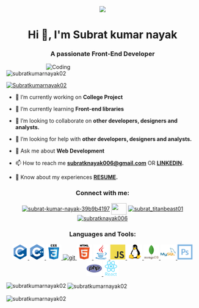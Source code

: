 <p align="center">
  <img src="https://www.wingstechsolutions.com/wp-content/uploads/2022/03/full-stack-development.gif" />
</p>
<h1 align="center">Hi 👋, I'm Subrat kumar nayak</h1>
<h3 align="center">A passionate Front-End Developer</h3>
<img align="right" alt="Coding" width="400" src="https://qph.cf2.quoracdn.net/main-qimg-4b695f72ac7737ce5b36508a0058dd02">

<p align="left"> <img src="https://komarev.com/ghpvc/?username=subratkumarnayak02&label=Profile%20views&color=0e75b6&style=flat" alt="subratkumarnayak02" /> </p>

<p align="left"> <a href="https://twitter.com/" target="blank"><img src="https://img.shields.io/twitter/follow/Subratkumarnayak02?logo=twitter&style=for-the-badge" alt="Subratkumarnayak02" /></a> </p>

- 🔭 I’m currently working on ****College Project****

- 🌱 I’m currently learning ****Front-end libraries****

- 👯 I’m looking to collaborate on ****other developers, designers and analysts.****

- 🤝 I’m looking for help with ****other developers, designers and analysts.****

- 💬 Ask me about ****Web Development****

- 📫 How to reach me **subratknayak006@gmail.com** OR ****<a href="https://www.linkedin.com/in/subrat-kumar-nayak-39b9b4197">LINKEDIN</a>.****

- 📄 Know about my experiences **<a href="https://drive.google.com/file/d/1VWnasMrm5tzA6gAD0KE-_yv_imXFlR_o/view?usp=sharing">RESUME</a>.**

<h3 align="Center">Connect with me:</h3>
<p align="Center">
<a href="https://www.linkedin.com/in/subrat-kumar-nayak-39b9b4197" target="blank"><img align="center" src="https://raw.githubusercontent.com/rahuldkjain/github-profile-readme-generator/master/src/images/icons/Social/linked-in-alt.svg" alt="subrat-kumar-nayak-39b9b4197" height="30" width="40" /></a>
<a href="https://www.facebook.com/profile.php?id=100015139624903" target="blank"><img align="center" src="https://raw.githubusercontent.com/rahuldkjain/github-profile-readme-generator/master/src/images/icons/Social/facebook.svg" alt="" height="30" width="40" /></a>
<a href="https://www.instagram.com/subrat_titanbeast01/" target="blank"><img align="center" src="https://raw.githubusercontent.com/rahuldkjain/github-profile-readme-generator/master/src/images/icons/Social/instagram.svg" alt="subrat_titanbeast01" height="30" width="40" /></a>
<a href="https://www.hackerrank.com/subratknayak006" target="blank"><img align="center" src="https://raw.githubusercontent.com/rahuldkjain/github-profile-readme-generator/master/src/images/icons/Social/hackerrank.svg" alt="subratknayak006" height="30" width="40" /></a>
</p>

<h3 align="Center">Languages and Tools:</h3>
<p align="Center"> <a href="https://www.cprogramming.com/" target="_blank" rel="noreferrer"> <img src="https://raw.githubusercontent.com/devicons/devicon/master/icons/c/c-original.svg" alt="c" width="40" height="40"/> </a> <a href="https://www.w3schools.com/cpp/" target="_blank" rel="noreferrer"> <img src="https://raw.githubusercontent.com/devicons/devicon/master/icons/cplusplus/cplusplus-original.svg" alt="cplusplus" width="40" height="40"/> </a> <a href="https://www.w3schools.com/css/" target="_blank" rel="noreferrer"> <img src="https://raw.githubusercontent.com/devicons/devicon/master/icons/css3/css3-original-wordmark.svg" alt="css3" width="40" height="40"/> </a> <a href="https://git-scm.com/" target="_blank" rel="noreferrer"> <img src="https://www.vectorlogo.zone/logos/git-scm/git-scm-icon.svg" alt="git" width="40" height="40"/> </a> <a href="https://www.w3.org/html/" target="_blank" rel="noreferrer"> <img src="https://raw.githubusercontent.com/devicons/devicon/master/icons/html5/html5-original-wordmark.svg" alt="html5" width="40" height="40"/> </a> <a href="https://www.java.com" target="_blank" rel="noreferrer"> <img src="https://raw.githubusercontent.com/devicons/devicon/master/icons/java/java-original.svg" alt="java" width="40" height="40"/> </a> <a href="https://developer.mozilla.org/en-US/docs/Web/JavaScript" target="_blank" rel="noreferrer"> <img src="https://raw.githubusercontent.com/devicons/devicon/master/icons/javascript/javascript-original.svg" alt="javascript" width="40" height="40"/> </a> <a href="https://www.linux.org/" target="_blank" rel="noreferrer"> <img src="https://raw.githubusercontent.com/devicons/devicon/master/icons/linux/linux-original.svg" alt="linux" width="40" height="40"/> </a> <a href="https://www.mongodb.com/" target="_blank" rel="noreferrer"> <img src="https://raw.githubusercontent.com/devicons/devicon/master/icons/mongodb/mongodb-original-wordmark.svg" alt="mongodb" width="40" height="40"/> </a> <a href="https://www.mysql.com/" target="_blank" rel="noreferrer"> <img src="https://raw.githubusercontent.com/devicons/devicon/master/icons/mysql/mysql-original-wordmark.svg" alt="mysql" width="40" height="40"/> </a> <a href="https://www.photoshop.com/en" target="_blank" rel="noreferrer"> <img src="https://raw.githubusercontent.com/devicons/devicon/master/icons/photoshop/photoshop-line.svg" alt="photoshop" width="40" height="40"/> </a> <a href="https://www.php.net" target="_blank" rel="noreferrer"> <img src="https://raw.githubusercontent.com/devicons/devicon/master/icons/php/php-original.svg" alt="php" width="40" height="40"/> </a> <a href="https://reactjs.org/" target="_blank" rel="noreferrer"> <img src="https://raw.githubusercontent.com/devicons/devicon/master/icons/react/react-original-wordmark.svg" alt="react" width="40" height="40"/> </a> </p>

<p><img align="left" src="https://github-readme-stats.vercel.app/api/top-langs?username=subratkumarnayak02&show_icons=true&locale=en&layout=compact" alt="subratkumarnayak02" /></p>

<p>&nbsp;<img align="center" src="https://github-readme-stats.vercel.app/api?username=subratkumarnayak02&show_icons=true&locale=en" alt="subratkumarnayak02" /></p>

<p><img align="center" src="https://github-readme-streak-stats.herokuapp.com/?user=subratkumarnayak02&" alt="subratkumarnayak02" /></p>
